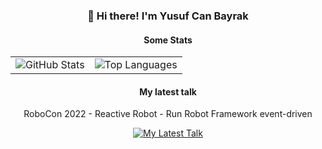 <h3 align="center">👋 Hi there! I'm Yusuf Can Bayrak</h3>


<table align="center">
  <h4 align="center">Some Stats</h4>  
  <tr>
    <td>
      <img src="https://github-readme-stats.vercel.app/api?username=yusufcanb&show_icons=true&hide_border=true&theme=graywhite&hide=contribs" alt="GitHub Stats">
    </td>
    <td>
      <img src="https://github-readme-stats.vercel.app/api/top-langs/?username=yusufcanb&hide_border=true&hide_progress=true&theme=graywhite&langs_count=4" alt="Top Languages">
    </td>
  </tr>
</table>

<div align="center">
  <h4 align="center">My latest talk</h4>  
  <p>RoboCon 2022 - Reactive Robot - Run Robot Framework event-driven</p>
  <a align="center" href="https://www.youtube.com/watch?v=UTwDfGYj3lw">
    <img src="https://img.youtube.com/vi/UTwDfGYj3lw/0.jpg" alt="My Latest Talk">
  </a>
</div>
